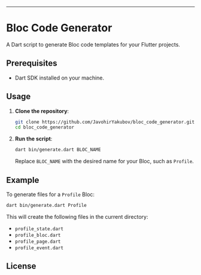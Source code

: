 ---
# Bloc Code Generator

A Dart script to generate Bloc code templates for your Flutter projects.

## Prerequisites

- Dart SDK installed on your machine.

## Usage

1. **Clone the repository**:
   ```bash
   git clone https://github.com/JavohirYakubov/bloc_code_generator.git
   cd bloc_code_generator
   ```

2. **Run the script**:
   ```bash
   dart bin/generate.dart BLOC_NAME
   ```

   Replace `BLOC_NAME` with the desired name for your Bloc, such as `Profile`.

## Example

To generate files for a `Profile` Bloc:
```bash
dart bin/generate.dart Profile
```

This will create the following files in the current directory:
- `profile_state.dart`
- `profile_bloc.dart`
- `profile_page.dart`
- `profile_event.dart`

## License
